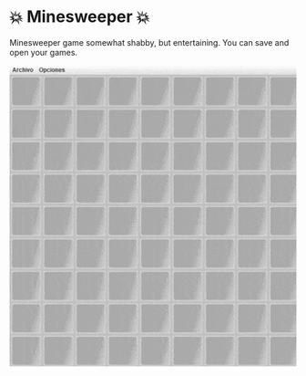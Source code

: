 # :boom: Minesweeper :boom:

Minesweeper game somewhat shabby, but entertaining. You can save and open your games.

![Imagen](BUSCAMINAS.gif)
